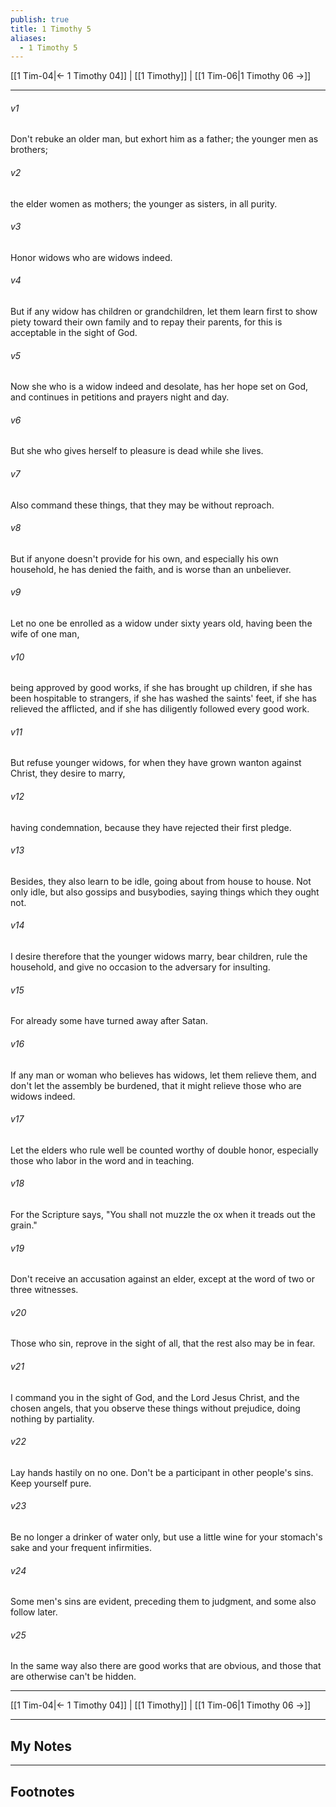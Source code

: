 ```yaml
---
publish: true
title: 1 Timothy 5
aliases:
  - 1 Timothy 5
---
```


[[1 Tim-04|← 1 Timothy 04]] | [[1 Timothy]] | [[1 Tim-06|1 Timothy 06 →]]
***



###### v1 
Don't rebuke an older man, but exhort him as a father; the younger men as brothers; 

###### v2 
the elder women as mothers; the younger as sisters, in all purity. 

###### v3 
Honor widows who are widows indeed. 

###### v4 
But if any widow has children or grandchildren, let them learn first to show piety toward their own family and to repay their parents, for this is acceptable in the sight of God. 

###### v5 
Now she who is a widow indeed and desolate, has her hope set on God, and continues in petitions and prayers night and day. 

###### v6 
But she who gives herself to pleasure is dead while she lives. 

###### v7 
Also command these things, that they may be without reproach. 

###### v8 
But if anyone doesn't provide for his own, and especially his own household, he has denied the faith, and is worse than an unbeliever. 

###### v9 
Let no one be enrolled as a widow under sixty years old, having been the wife of one man, 

###### v10 
being approved by good works, if she has brought up children, if she has been hospitable to strangers, if she has washed the saints' feet, if she has relieved the afflicted, and if she has diligently followed every good work. 

###### v11 
But refuse younger widows, for when they have grown wanton against Christ, they desire to marry, 

###### v12 
having condemnation, because they have rejected their first pledge. 

###### v13 
Besides, they also learn to be idle, going about from house to house. Not only idle, but also gossips and busybodies, saying things which they ought not. 

###### v14 
I desire therefore that the younger widows marry, bear children, rule the household, and give no occasion to the adversary for insulting. 

###### v15 
For already some have turned away after Satan. 

###### v16 
If any man or woman who believes has widows, let them relieve them, and don't let the assembly be burdened, that it might relieve those who are widows indeed. 

###### v17 
Let the elders who rule well be counted worthy of double honor, especially those who labor in the word and in teaching. 

###### v18 
For the Scripture says, "You shall not muzzle the ox when it treads out the grain." 

###### v19 
Don't receive an accusation against an elder, except at the word of two or three witnesses. 

###### v20 
Those who sin, reprove in the sight of all, that the rest also may be in fear. 

###### v21 
I command you in the sight of God, and the Lord Jesus Christ, and the chosen angels, that you observe these things without prejudice, doing nothing by partiality. 

###### v22 
Lay hands hastily on no one. Don't be a participant in other people's sins. Keep yourself pure. 

###### v23 
Be no longer a drinker of water only, but use a little wine for your stomach's sake and your frequent infirmities. 

###### v24 
Some men's sins are evident, preceding them to judgment, and some also follow later. 

###### v25 
In the same way also there are good works that are obvious, and those that are otherwise can't be hidden.

***
[[1 Tim-04|← 1 Timothy 04]] | [[1 Timothy]] | [[1 Tim-06|1 Timothy 06 →]]

---
## My Notes

---
## Footnotes